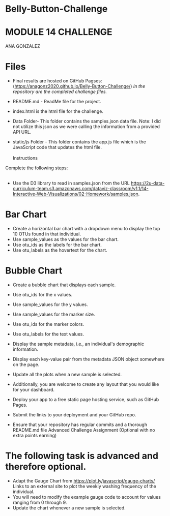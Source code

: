 # Belly-Button-Challenge
# MODULE 14 CHALLENGE
ANA GONZALEZ

# Files
* Final results are hosted on GitHub Pagses:(https://anagonz2020.github.io/Belly-Button-Challenge/)
*In the repository are the completed challenge files.*

* README.md - ReadMe file for the project.
* index.html is the html file for the challenge.
* Data Folder- This folder contains the samples.json data file. Note: I did not utilize this json as we were calling the information from a provided API URL.
* static/js Folder - This folder contains the app.js file which is the JavaScript code that updates the html file.
<br></br>
Instructions

Complete the following steps:<br><br/>
* Use the D3 library to read in samples.json from the URL https://2u-data-curriculum-team.s3.amazonaws.com/dataviz-classroom/v1.1/14-Interactive-Web-Visualizations/02-Homework/samples.json.

# Bar Chart
* Create a horizontal bar chart with a dropdown menu to display the top 10 OTUs found in that individual.
* Use sample_values as the values for the bar chart.
* Use otu_ids as the labels for the bar chart.
* Use otu_labels as the hovertext for the chart.

# Bubble Chart
* Create a bubble chart that displays each sample.
* Use otu_ids for the x values.
* Use sample_values for the y values.
* Use sample_values for the marker size.
* Use otu_ids for the marker colors.
* Use otu_labels for the text values.

* Display the sample metadata, i.e., an individual's demographic information.
* Display each key-value pair from the metadata JSON object somewhere on the page.

* Update all the plots when a new sample is selected. 
* Additionally, you are welcome to create any layout that you would like for your dashboard.


* Deploy your app to a free static page hosting service, such as GitHub Pages. 
* Submit the links to your deployment and your GitHub repo.
* Ensure that your repository has regular commits and a thorough README.md file
Advanced Challenge Assignment (Optional with no extra points earning)

# The following task is advanced and therefore optional.
* Adapt the Gauge Chart from https://plot.ly/javascript/gauge-charts/ Links to an external site to plot the weekly washing frequency of the individual.
* You will need to modify the example gauge code to account for values ranging from 0 through 9.
* Update the chart whenever a new sample is selected.
